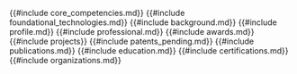 {{#include core_competencies.md}}
{{#include foundational_technologies.md}}
{{#include background.md}}
{{#include profile.md}}
{{#include professional.md}}
{{#include awards.md}}
{{#include projects}}
{{#include patents_pending.md}}
{{#include publications.md}}
{{#include education.md}}
{{#include certifications.md}}
{{#include organizations.md}}
